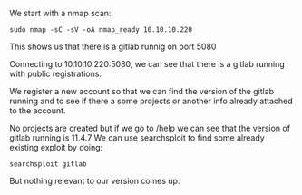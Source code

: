 We start with a nmap scan:

	sudo nmap -sC -sV -oA nmap_ready 10.10.10.220

This shows us that there is a gitlab runnig on port 5080

Connecting to 10.10.10.220:5080, we can see that there is a gitlab running with public registrations.

We register a new account so that we can find the version of the gitlab running and to see if there a some projects or another info already attached to the account.

No projects are created but if we go to /help we can see that the version of gitlab running is 11.4.7
We can use searchsploit to find some already existing exploit by doing:

	searchsploit gitlab

But nothing relevant to our version comes up.
